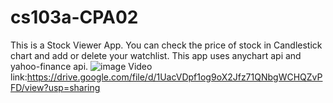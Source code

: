 # cs103a-CPA02
This is a Stock Viewer App. You can check the price of stock in Candlestick chart and add or delete your watchlist.
This app uses anychart api and yahoo-finance api.
![image](https://user-images.githubusercontent.com/15852447/167035276-9627225d-875c-4a23-ba5f-b22d56d63eae.png)
Video link:https://drive.google.com/file/d/1UacVDpf1og9oX2Jfz71QNbgWCHQZvPFD/view?usp=sharing
